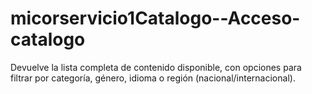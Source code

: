 # micorservicio1Catalogo--Acceso-catalogo
Devuelve la lista completa de contenido disponible, con opciones para filtrar por categoría, género, idioma o región (nacional/internacional).
